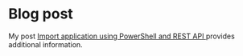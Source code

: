 # Blog post
My post [Import application using PowerShell and REST API ](https://daniels-notes.de/posts/2024/importing-applications-using-rest) provides additional information.